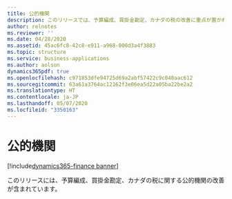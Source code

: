 ```yaml
---
title: 公的機関
description: このリリースでは、予算編成、買掛金勘定、カナダの税の改善に重点が置かれています。
author: relnotes
ms.reviewer: ''
ms.date: 04/28/2020
ms.assetid: 45ac6fc8-42c8-e911-a968-000d3a4f3883
ms.topic: structure
ms.service: business-applications
ms.author: aolson
dynamics365pdf: true
ms.openlocfilehash: c971853dfe94725d69a2abf57422c9c040aac612
ms.sourcegitcommit: 63a61a3764ac12162f3e06ea5d22a05ba22be2a2
ms.translationtype: HT
ms.contentlocale: ja-JP
ms.lasthandoff: 05/07/2020
ms.locfileid: "3350163"
---
```

# <a name="public-sector"></a>公的機関

[!include[dynamics365-finance banner](../includes/dynamics365-finance.md)]

<!--structure start-->
このリリースには、予算編成、買掛金勘定、カナダの税に関する公的機関の改善が含まれています。
<!--structure end-->



